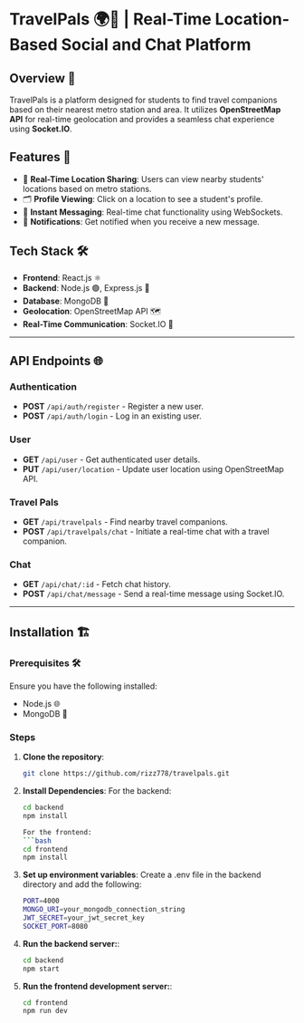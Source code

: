 # TravelPals 🌍🚆 | Real-Time Location-Based Social and Chat Platform

## Overview 📝
TravelPals is a platform designed for students to find travel companions based on their nearest metro station and area. It utilizes **OpenStreetMap API** for real-time geolocation and provides a seamless chat experience using **Socket.IO**.

## Features 🚀
- 📍 **Real-Time Location Sharing**: Users can view nearby students' locations based on metro stations.
- 🗂️ **Profile Viewing**: Click on a location to see a student's profile.
- 💬 **Instant Messaging**: Real-time chat functionality using WebSockets.
- 🔔 **Notifications**: Get notified when you receive a new message.

## Tech Stack 🛠️
- **Frontend**: React.js ⚛️
- **Backend**: Node.js 🟢, Express.js 🚀
- **Database**: MongoDB 🍃
- **Geolocation**: OpenStreetMap API 🗺️
- **Real-Time Communication**: Socket.IO 🔄

---

## API Endpoints 🌐

### **Authentication**
- **POST** `/api/auth/register` - Register a new user.
- **POST** `/api/auth/login` - Log in an existing user.

### **User**
- **GET** `/api/user` - Get authenticated user details.
- **PUT** `/api/user/location` - Update user location using OpenStreetMap API.

### **Travel Pals**
- **GET** `/api/travelpals` - Find nearby travel companions.
- **POST** `/api/travelpals/chat` - Initiate a real-time chat with a travel companion.

### **Chat**
- **GET** `/api/chat/:id` - Fetch chat history.
- **POST** `/api/chat/message` - Send a real-time message using Socket.IO.

---

## Installation 🏗️

### **Prerequisites 🛠️**
Ensure you have the following installed:
- Node.js 🌐
- MongoDB 🍃

### Steps

1. **Clone the repository**:
   ```bash
   git clone https://github.com/rizz778/travelpals.git

2. **Install Dependencies**:
   For the backend:
   ```bash
   cd backend
   npm install
   
   For the frontend:
   ```bash
   cd frontend
   npm install
3. **Set up environment variables**:
   Create a .env file in the backend directory and add the following:
   ```bash
   PORT=4000
   MONGO_URI=your_mongodb_connection_string
   JWT_SECRET=your_jwt_secret_key
   SOCKET_PORT=8080
   
4. **Run the backend server:**:
   ```bash
   cd backend
   npm start
5. **Run the frontend development server:**:
   ```bash
   cd frontend
   npm run dev

  

